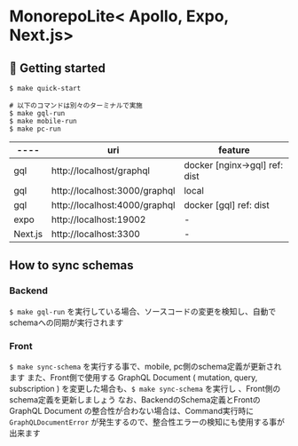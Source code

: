 # MonorepoLite< Apollo, Expo, Next.js>

## 🚀 Getting started
```
$ make quick-start

# 以下のコマンドは別々のターミナルで実施
$ make gql-run
$ make mobile-run
$ make pc-run
```

| ----   | uri                            | feature                       |
|--------|-------------------------------|-------------------------------|
| gql    | http://localhost/graphql | docker [nginx->gql] ref: dist |
| gql    | http://localhost:3000/graphql | local                         |
| gql    | http://localhost:4000/graphql | docker [gql] ref: dist        |
| expo   | http://localhost:19002        | -                             |
| Next.js | http://localhost:3300         | -                             |

## How to sync schemas
### Backend
`$ make gql-run` を実行している場合、ソースコードの変更を検知し、自動でschemaへの同期が実行されます

### Front
`$ make sync-schema` を実行する事で、mobile, pc側のschema定義が更新されます
また、Front側で使用する GraphQL Document ( mutation, query, subscription ) を変更した場合も、`$ make sync-schema` を実行し 、Front側のschema定義を更新しましょう
なお、BackendのSchema定義とFrontの GraphQL Document の整合性が合わない場合は、Command実行時に `GraphQLDocumentError` が発生するので、整合性エラーの検知にも使用する事が出来ます